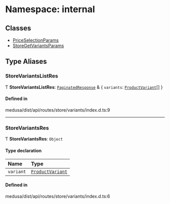 # Namespace: internal

## Classes

- [PriceSelectionParams](../classes/internal-37.PriceSelectionParams.md)
- [StoreGetVariantsParams](../classes/internal-37.StoreGetVariantsParams.md)

## Type Aliases

### StoreVariantsListRes

Ƭ **StoreVariantsListRes**: [`PaginatedResponse`](internal-2.md#paginatedresponse) & { `variants`: [`ProductVariant`](../classes/internal.ProductVariant.md)[]  }

#### Defined in

medusa/dist/api/routes/store/variants/index.d.ts:9

___

### StoreVariantsRes

Ƭ **StoreVariantsRes**: `Object`

#### Type declaration

| Name | Type |
| :------ | :------ |
| `variant` | [`ProductVariant`](../classes/internal.ProductVariant.md) |

#### Defined in

medusa/dist/api/routes/store/variants/index.d.ts:6
